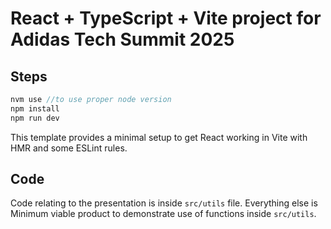 # React + TypeScript + Vite project for Adidas Tech Summit 2025

## Steps

```js
nvm use //to use proper node version
npm install  
npm run dev
```

This template provides a minimal setup to get React working in Vite with HMR and some ESLint rules.

## Code
Code relating to the presentation is inside ```src/utils``` file.
Everything else is Minimum viable product to demonstrate use of functions inside ```src/utils```.
